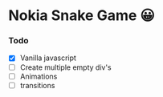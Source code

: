 # Nokia Snake Game :grinning:

### Todo

- [x] Vanilla javascript
- [ ] Create multiple empty div's
- [ ] Animations
- [ ] transitions
